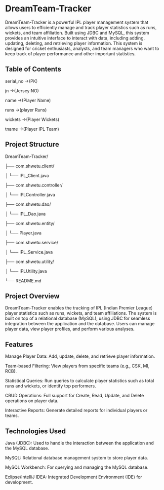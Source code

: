 # DreamTeam-Tracker

DreamTeam-Tracker is a powerful IPL player management system that allows users to efficiently manage and track player statistics such as runs, wickets, and team affiliation. Built using JDBC and MySQL, this system provides an intuitive interface to interact with data, including adding, updating, deleting, and retrieving player information. This system is designed for cricket enthusiasts, analysts, and team managers who want to keep track of player performance and other important statistics.

## Table of Contents

serial_no ->(PK)

jn ->(Jersey NO)

name ->(Player Name)

runs ->(player Runs)

wickets ->(Player Wickets)

tname ->(Player IPL Team)

## Project Structure

DreamTeam-Tracker/

├── com.shwetu.client/

│ └── IPL_Client.java

├── com.shwetu.controller/

│ └── IPLController.java

├── com.shwetu.dao/

│ └── IPL_Dao.java

├── com.shwetu.entity/

│ └── Player.java

├── com.shwetu.service/

│ └── IPL_Service.java

├── com.shwetu.utility/

│ └── IPLUtility.java

└── README.md

## Project Overview

DreamTeam-Tracker enables the tracking of IPL (Indian Premier League) player statistics such as runs, wickets, and team affiliations. The system is built on top of a relational database (MySQL), using JDBC for seamless integration between the application and the database. Users can manage player data, view player profiles, and perform various analyses.

## Features

Manage Player Data: Add, update, delete, and retrieve player information.

Team-based Filtering: View players from specific teams (e.g., CSK, MI, RCB).

Statistical Queries: Run queries to calculate player statistics such as total runs and wickets, or identify top performers.

CRUD Operations: Full support for Create, Read, Update, and Delete operations on player data.

Interactive Reports: Generate detailed reports for individual players or teams.

## Technologies Used

Java (JDBC): Used to handle the interaction between the application and the MySQL database.

MySQL: Relational database management system to store player data.

MySQL Workbench: For querying and managing the MySQL database.

Eclipse/IntelliJ IDEA: Integrated Development Environment (IDE) for development.
